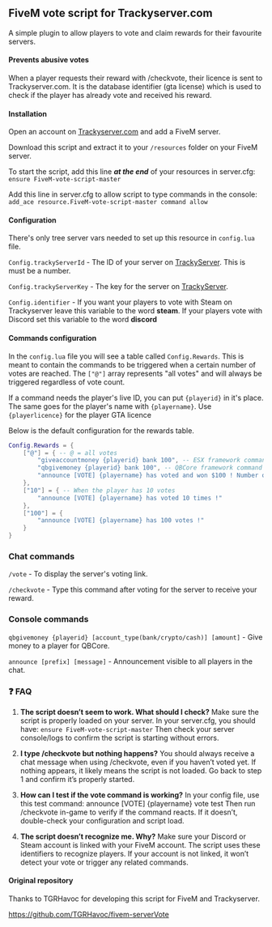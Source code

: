 ## FiveM vote script for Trackyserver.com

A simple plugin to allow players to vote and claim rewards for their favourite servers.

#### Prevents abusive votes

When a player requests their reward with /checkvote, their licence is sent to Trackyserver.com. It is the database identifier (gta license) which is used to check if the player has already vote and received his reward.
	
#### Installation

Open an account on [Trackyserver.com](https://trackyserver.com/) and add a FiveM server.

Download this script and extract it to your `/resources` folder on your FiveM server.

To start the script, add this line ***at the end*** of your resources in server.cfg: `ensure FiveM-vote-script-master`

Add this line in server.cfg to allow script to type commands in the console: `add_ace resource.FiveM-vote-script-master command allow`

#### Configuration

There's only tree server vars needed to set up this resource in `config.lua` file.

`Config.trackyServerId` - The ID of your server on [TrackyServer](https://www.trackyserver.com/). This is must be a number.

`Config.trackyServerKey` - The key for the server on [TrackyServer](https://www.trackyserver.com/).

`Config.identifier` - If you want your players to vote with Steam on Trackyserver leave this variable to the word **steam**. If your players vote with Discord set this variable to the word **discord**

#### Commands configuration

In the `config.lua` file you will see a table called `Config.Rewards`.
This is meant to contain the commands to be triggered when a certain number of votes are reached.
The `["@"]` array represents "all votes" and will always be triggered regardless of vote count.

If a command needs the player's live ID, you can put `{playerid}` in it's place.
The same goes for the player's name with `{playername}`.
Use `{playerlicence}` for the player GTA licence

Below is the default configuration for the rewards table.
```lua
Config.Rewards = {
    ["@"] = { -- @ = all votes
        "giveaccountmoney {playerid} bank 100", -- ESX framework command (ex_extended command)
        "qbgivemoney {playerid} bank 100", -- QBCore framework command
        "announce [VOTE] {playername} has voted and won $100 ! Number of votes: {votescount}. Type /vote to vote"
    },
    ["10"] = { -- When the player has 10 votes
        "announce [VOTE] {playername} has voted 10 times !"
    },
    ["100"] = {
        "announce [VOTE] {playername} has 100 votes !"
    }
}
```

### Chat commands

`/vote` - To display the server's voting link.

`/checkvote` - Type this command after voting for the server to receive your reward.

### Console commands

`qbgivemoney {playerid} [account_type(bank/crypto/cash)] [amount]` - Give money to a player for QBCore.

`announce [prefix] [message]` - Announcement visible to all players in the chat.

### ❓ FAQ

1. **The script doesn’t seem to work. What should I check?**
Make sure the script is properly loaded on your server. In your server.cfg, you should have: `ensure FiveM-vote-script-master`
Then check your server console/logs to confirm the script is starting without errors.

3. **I type /checkvote but nothing happens?**
You should always receive a chat message when using /checkvote, even if you haven’t voted yet.
If nothing appears, it likely means the script is not loaded. Go back to step 1 and confirm it’s properly started.

4. **How can I test if the vote command is working?**
In your config file, use this test command: announce [VOTE] {playername} vote test
Then run /checkvote in-game to verify if the command reacts. If it doesn’t, double-check your configuration and script load.

5. **The script doesn’t recognize me. Why?**
Make sure your Discord or Steam account is linked with your FiveM account.
The script uses these identifiers to recognize players. If your account is not linked, it won’t detect your vote or trigger any related commands.

#### Original repository

Thanks to TGRHavoc for developing this script for FiveM and Trackyserver.

https://github.com/TGRHavoc/fivem-serverVote
